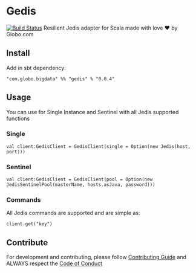 # Gedis

[![Build Status](https://app.travis-ci.com/globocom/gedis.svg?branch=master)](https://app.travis-ci.com/globocom/gedis)
Resilient Jedis adapter for Scala made with love :heart: by Globo.com

## Install

Add in sbt dependency: 
```
"com.globo.bigdata" %% "gedis" % "0.0.4"
```

## Usage

You can use for Single Instance and Sentinel with all Jedis supported functions

### Single

```
val client:GedisClient = GedisClient(single = Option(new Jedis(host, port)))
```

### Sentinel
```
val client:GedisClient = GedisClient(pool = Option(new JedisSentinelPool(masterName, hosts.asJava, password)))
```

### Commands

All Jedis commands are supported and are simple as:
```
client.get("key")
```

## Contribute

For development and contributing, please follow [Contributing Guide](https://github.com/globocom/gedis/blob/master/CONTRIBUTING.md) and ALWAYS respect the [Code of Conduct](https://github.com/globocom/gedis/blob/master/CODE_OF_CONDUCT.md)
